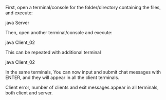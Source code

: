 First, open a terminal/console for the folder/directory containing the files, and execute:

java Server

Then, open another terminal/console and execute:

java Client_02

This can be repeated with additional terminal

java Client_02

In the same terminals, You can now input and submit chat messages with ENTER, and they will appear in all the client terminals.

Client error, number of clients and exit messages appear in all terminals, both client and server.